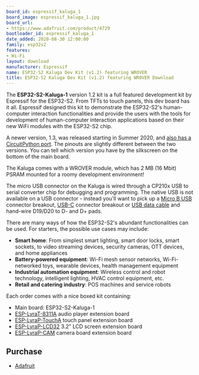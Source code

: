 ```yaml
---
board_id: espressif_kaluga_1
board_image: espressif_kaluga_1.jpg
board_url:
- https://www.adafruit.com/product/4729
bootloader_id: espressif_kaluga_1
date_added: 2020-08-30 12:00:00
family: esp32s2
features:
- Wi-Fi
layout: download
manufacturer: Espressif
name: ESP32-S2 Kaluga Dev Kit (v1.2) featuring WROVER
title: ESP32-S2 Kaluga Dev Kit (v1.2) featuring WROVER Download
---
```


The **ESP32-S2-Kaluga-1** version 1.2 kit is a full featured development kit by Espressif for the ESP32-S2. From TFTs to touch panels, this dev board has it all. Espressif designed this kit to demonstrate the ESP32-S2's human-computer interaction functionalities and provide the users with the tools for development of human-computer interaction applications based on their new WiFi modules with the ESP32-S2 chip.

A newer version, 1.3, was released starting in Summer 2020, and [also has a CircuitPython port](/board/espressif_kaluga_1.3/). The pinouts are slightly different between the two versions. You can tell which version you have by the silkscreen on the bottom of the main board.

The Kaluga comes with a WROVER module, which has 2 MB (16 Mbit) PSRAM mounted for a roomy development environment!

The micro USB connector on the Kaluga is wired through a CP210x USB to serial converter chip for debugging and programming. The native USB is not available on a USB connector - instead you'll want to pick up a [Micro B USB](https://www.adafruit.com/product/1833) connector breakout, [USB-C](https://www.adafruit.com/product/4090) connector breakout or [USB data cable](https://www.adafruit.com/product/4448) and hand-wire D19/D20 to D- and D+ pads.

There are many ways of how the ESP32-S2's abundant functionalities can be used. For starters, the possible use cases may include:

- **Smart home**: From simplest smart lighting, smart door locks, smart sockets, to video streaming devices, security cameras, OTT devices, and home appliances
- **Battery-powered equipment**: Wi-Fi mesh sensor networks, Wi-Fi-networked toys, wearable devices, health management equipment
- **Industrial automation equipment**: Wireless control and robot technology, intelligent lighting, HVAC control equipment, etc.
- **Retail and catering industry**: POS machines and service robots

Each order comes with a nice boxed kit containing:

- Main board: ESP32-S2-Kaluga-1
- [ESP-LyraT-8311A](https://docs.espressif.com/projects/esp-idf/en/latest/esp32s2/hw-reference/esp32s2/user-guide-esp-lyrat-8311a_v1.2.html) audio player extension board
- [ESP-LyraP-TouchA](https://docs.espressif.com/projects/esp-idf/en/latest/esp32s2/hw-reference/esp32s2/user-guide-esp-lyrap-toucha-v1.1.html) touch panel extension board
- [ESP-LyraP-LCD32](https://docs.espressif.com/projects/esp-idf/en/latest/esp32s2/hw-reference/esp32s2/user-guide-esp-lyrap-lcd32-v1.1.html) 3.2” LCD screen extension board
- [ESP-LyraP-CAM](https://docs.espressif.com/projects/esp-idf/en/latest/esp32s2/hw-reference/esp32s2/user-guide-esp-lyrap-cam-v1.0.html) camera board extension board

## Purchase

* [Adafruit](https://www.adafruit.com/product/4729)
